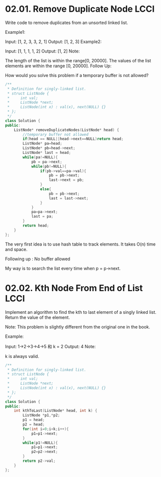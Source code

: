 #  02.01. Remove Duplicate Node LCCI

Write code to remove duplicates from an unsorted linked list.

Example1:

 Input: [1, 2, 3, 3, 2, 1]
 Output: [1, 2, 3]
Example2:

 Input: [1, 1, 1, 1, 2]
 Output: [1, 2]
Note:

The length of the list is within the range[0, 20000].
The values of the list elements are within the range [0, 20000].
Follow Up:

How would you solve this problem if a temporary buffer is not allowed?

```cpp
/**
 * Definition for singly-linked list.
 * struct ListNode {
 *     int val;
 *     ListNode *next;
 *     ListNode(int x) : val(x), next(NULL) {}
 * };
 */
class Solution {
public:
    ListNode* removeDuplicateNodes(ListNode* head) {
        //temporary buffer not allowed
        if(head == NULL||head->next==NULL)return head;
        ListNode* pa=head;
        ListNode* pb=head->next;
        ListNode* last = head;
        while(pa!=NULL){
            pb = pa->next;
            while(pb!=NULL){
                if(pb->val==pa->val){
                    pb = pb->next;
                    last->next = pb;
                }
                else{
                    pb = pb->next;
                    last = last->next;
                }
            }
            pa=pa->next;
            last = pa;
        }
        return head;        
    }
};
```

The very first idea is to use hash table to track elements. It takes O(n) time and space.

Following up : No buffer allowed

My way is to search the list every time when p = p->next.

#  02.02. Kth Node From End of List LCCI

Implement an algorithm to find the kth to last element of a singly linked list. Return the value of the element.

Note: This problem is slightly different from the original one in the book.

Example:

Input:  1->2->3->4->5 和 k = 2
Output:  4
Note:

k is always valid.

```c++
/**
 * Definition for singly-linked list.
 * struct ListNode {
 *     int val;
 *     ListNode *next;
 *     ListNode(int x) : val(x), next(NULL) {}
 * };
 */
class Solution {
public:
    int kthToLast(ListNode* head, int k) {
        ListNode *p1,*p2;
        p1 = head;
        p2 = head;
        for(int i=0;i<k;i++){
            p1=p1->next;
        }
        while(p1!=NULL){
            p1=p1->next;
            p2=p2->next;
        }
        return p2->val;
    }
};
```

